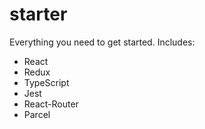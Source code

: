 # starter

Everything you need to get started.
Includes:
- React
- Redux
- TypeScript
- Jest
- React-Router
- Parcel
